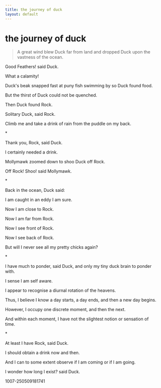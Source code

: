 ```yaml
---
title: the journey of duck
layout: default
---
```


# the journey of duck    
  
> A great wind blew Duck far from land and dropped Duck upon the vastness of the ocean.    
  
Good Feathers! said Duck.    
  
What a calamity!     
  
Duck's beak snapped fast at puny fish swimming by so Duck found food.    
  
But the thirst of Duck could not be quenched.    
  
Then Duck found Rock.    
  
Solitary Duck, said Rock.    
  
Climb me and take a drink of rain from the puddle on my back.    
  
\*  
  
Thank you, Rock, said Duck.    
  
I certainly needed a drink.    
  
Mollymawk zoomed down to shoo Duck off Rock.    
  
Off Rock! Shoo! said Mollymawk.    
  
\*  
  
Back in the ocean, Duck said:    
  
I am caught in an eddy I am sure.    
  
Now I am close to Rock.    
  
Now I am far from Rock.  
  
Now I see front of Rock.    
  
Now I see back of Rock.    
  
But will I never see all my pretty chicks again?    
  
\*  
  
I have much to ponder, said Duck, and only my tiny duck brain to ponder with.    
  
I sense I am self aware.    
  
I appear to recognise a diurnal rotation of the heavens.    
  
Thus, I believe I know a day starts, a day ends, and then a new day begins.    
  
However, I occupy one discrete moment, and then the next.  
  
And within each moment, I have not the slightest notion or sensation of time.    
  
\*  
  
At least I have Rock, said Duck.    
  
I should obtain a drink now and then.    
  
And I can to some extent observe if I am coming or if I am going.    
  
I wonder how long I exist? said Duck.    
  
  
  
  
  
1007-250509181741  
